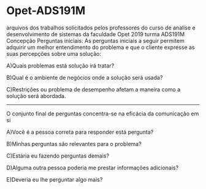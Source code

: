 # Opet-ADS191M
arquivos dos trabalhos solicitados pelos professores do curso de analise e desenvolvimento de sistemas da faculdade Opet 2019 turma ADS191M
Concepção
Perguntas iniciais:
As perguntas iniciais a seguir permitem adquirir um melhor entendimento do problema e que o cliente expresse as suas percepções sobre uma solução:

A)Quais problemas está solução irá tratar?

B)Qual é o ambiente de negócios onde a solução será usada?

C)Restrições ou problema de desempenho afetam a maneira como a solução será abordada.

------------------------------------------------------------------------------------------------------------------------------------------
O conjunto final de perguntas concentra-se na eficácia da comunicação em si

A)Você é a pessoa correta para responder está pergunta?

B)Minhas perguntas são relevantes para o problema?

C)Estária eu fazendo perguntas demais?

D)Alguma outra pessoa poderia me prestar informações adicionais?

E)Deveria eu lhe perguntar algo mais?
